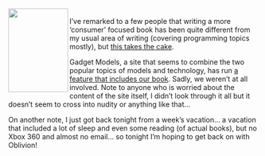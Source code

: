 <a href="http://gadgetmodels.i4u.com/gadget_photo_model_April_20060.html" target="_blank" class="broken_link"><br /> <img src="http://gadgetmodels.i4u.com/gallery/April_2006/xbox_360_model_1.jpg" height="168" width="120" align="left" /><br /> </a>I&#8217;ve remarked to a few people that writing a more &#8216;consumer&#8217; focused book has been quite different from my usual area of writing (covering programming topics mostly), but <a href="http://spaces.msn.com/brianjo/blog/cns!57C723EC58B8F3A3!964.entry?_c11_blogpart_blogpart=blogview&#038;_c=blogpart#permalink" target="_blank">this takes the cake</a>.

Gadget Models, a site that seems to combine the two popular topics of models and technology, has run <a href="http://gadgetmodels.i4u.com/gadget_photo_model_April_20060.html" target="_blank" class="broken_link">a feature that includes our book</a>. Sadly, we weren&#8217;t at all involved. Note to anyone who is worried about the content of the site itself, I didn&#8217;t look through it all but it doesn&#8217;t seem to cross into nudity or anything like that&#8230;

On another note, I just got back tonight from a week&#8217;s vacation&#8230; a vacation that included a lot of sleep and even some reading (of actual books), but no Xbox 360 and almost no email&#8230; so tonight I&#8217;m hoping to get back on with Oblivion!